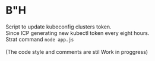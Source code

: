 # B"H
Script to update kubeconfig clusters token.<br>
Since ICP generating new kubectl token every eight hours.<br>
Strat command `node app.js`
<br>
<br>
(The code style and comments are stil Work in proggress)
